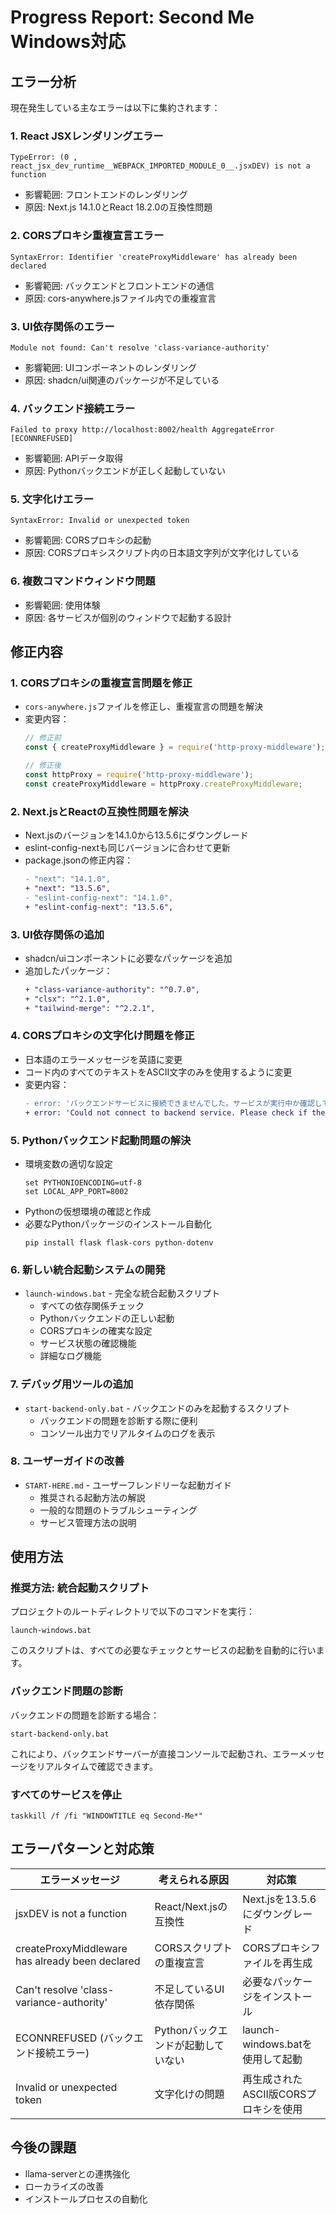 # Progress Report: Second Me Windows対応

## エラー分析

現在発生している主なエラーは以下に集約されます：

### 1. React JSXレンダリングエラー
```
TypeError: (0 , react_jsx_dev_runtime__WEBPACK_IMPORTED_MODULE_0__.jsxDEV) is not a function
```
- 影響範囲: フロントエンドのレンダリング
- 原因: Next.js 14.1.0とReact 18.2.0の互換性問題

### 2. CORSプロキシ重複宣言エラー
```
SyntaxError: Identifier 'createProxyMiddleware' has already been declared
```
- 影響範囲: バックエンドとフロントエンドの通信
- 原因: cors-anywhere.jsファイル内での重複宣言

### 3. UI依存関係のエラー
```
Module not found: Can't resolve 'class-variance-authority'
```
- 影響範囲: UIコンポーネントのレンダリング
- 原因: shadcn/ui関連のパッケージが不足している

### 4. バックエンド接続エラー
```
Failed to proxy http://localhost:8002/health AggregateError [ECONNREFUSED]
```
- 影響範囲: APIデータ取得
- 原因: Pythonバックエンドが正しく起動していない

### 5. 文字化けエラー
```
SyntaxError: Invalid or unexpected token
```
- 影響範囲: CORSプロキシの起動
- 原因: CORSプロキシスクリプト内の日本語文字列が文字化けしている

### 6. 複数コマンドウィンドウ問題
- 影響範囲: 使用体験
- 原因: 各サービスが個別のウィンドウで起動する設計

## 修正内容

### 1. CORSプロキシの重複宣言問題を修正
- `cors-anywhere.js`ファイルを修正し、重複宣言の問題を解決
- 変更内容：
  ```javascript
  // 修正前
  const { createProxyMiddleware } = require('http-proxy-middleware');
  
  // 修正後
  const httpProxy = require('http-proxy-middleware');
  const createProxyMiddleware = httpProxy.createProxyMiddleware;
  ```

### 2. Next.jsとReactの互換性問題を解決
- Next.jsのバージョンを14.1.0から13.5.6にダウングレード
- eslint-config-nextも同じバージョンに合わせて更新
- package.jsonの修正内容：
  ```diff
  - "next": "14.1.0",
  + "next": "13.5.6",
  - "eslint-config-next": "14.1.0",
  + "eslint-config-next": "13.5.6",
  ```

### 3. UI依存関係の追加
- shadcn/uiコンポーネントに必要なパッケージを追加
- 追加したパッケージ：
  ```diff
  + "class-variance-authority": "^0.7.0",
  + "clsx": "^2.1.0",
  + "tailwind-merge": "^2.2.1",
  ```

### 4. CORSプロキシの文字化け問題を修正
- 日本語のエラーメッセージを英語に変更
- コード内のすべてのテキストをASCII文字のみを使用するように変更
- 変更内容：
  ```diff
  - error: 'バックエンドサービスに接続できませんでした。サービスが実行中か確認してください。',
  + error: 'Could not connect to backend service. Please check if the service is running.',
  ```

### 5. Pythonバックエンド起動問題の解決
- 環境変数の適切な設定
  ```
  set PYTHONIOENCODING=utf-8
  set LOCAL_APP_PORT=8002
  ```
- Pythonの仮想環境の確認と作成
- 必要なPythonパッケージのインストール自動化
  ```
  pip install flask flask-cors python-dotenv
  ```

### 6. 新しい統合起動システムの開発
- `launch-windows.bat` - 完全な統合起動スクリプト
  - すべての依存関係チェック
  - Pythonバックエンドの正しい起動
  - CORSプロキシの確実な設定
  - サービス状態の確認機能
  - 詳細なログ機能

### 7. デバッグ用ツールの追加
- `start-backend-only.bat` - バックエンドのみを起動するスクリプト
  - バックエンドの問題を診断する際に便利
  - コンソール出力でリアルタイムのログを表示

### 8. ユーザーガイドの改善
- `START-HERE.md` - ユーザーフレンドリーな起動ガイド
  - 推奨される起動方法の解説
  - 一般的な問題のトラブルシューティング
  - サービス管理方法の説明

## 使用方法

### 推奨方法: 統合起動スクリプト
プロジェクトのルートディレクトリで以下のコマンドを実行：
```
launch-windows.bat
```
このスクリプトは、すべての必要なチェックとサービスの起動を自動的に行います。

### バックエンド問題の診断
バックエンドの問題を診断する場合：
```
start-backend-only.bat
```
これにより、バックエンドサーバーが直接コンソールで起動され、エラーメッセージをリアルタイムで確認できます。

### すべてのサービスを停止
```
taskkill /f /fi "WINDOWTITLE eq Second-Me*"
```

## エラーパターンと対応策

| エラーメッセージ | 考えられる原因 | 対応策 |
|------------|------------|--------|
| jsxDEV is not a function | React/Next.jsの互換性 | Next.jsを13.5.6にダウングレード |
| createProxyMiddleware has already been declared | CORSスクリプトの重複宣言 | CORSプロキシファイルを再生成 |
| Can't resolve 'class-variance-authority' | 不足しているUI依存関係 | 必要なパッケージをインストール |
| ECONNREFUSED (バックエンド接続エラー) | Pythonバックエンドが起動していない | launch-windows.batを使用して起動 |
| Invalid or unexpected token | 文字化けの問題 | 再生成されたASCII版CORSプロキシを使用 |

## 今後の課題
- llama-serverとの連携強化
- ローカライズの改善
- インストールプロセスの自動化
